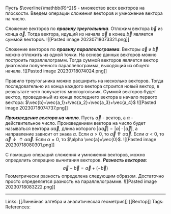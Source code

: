 Пусть $\overline{\mathbb{R}^2}$ - множество всех векторов на плоскости. Введем операции сложения векторов и умножение вектора на число. 

Сложение векторов по ***правилу треугольника***. Отложим вектора $\vec{b}$ из конца $\vec{a}$. Тогда вектора, идущий из начала $\vec{a}$ в конец $\vec{b}$ является суммой векторов. 
![[Pasted image 20230718073321.png]]

Сложение векторов по ***правилу параллелограмма***. Векторы $\vec{a}$ и $\vec{b}$ можно отложить из одной точки. На основе данных векторов можно построить параллелограмм. Тогда суммой векторов является вектор диагонали полученного параллелограмма, выходящий из общего начала. 
![[Pasted image 20230718074024.png]]

Правило треугольника можно расширить на несколько векторов. Тогда последовательно из конца каждого вектора строится новый вектор, в результате чего получается многоугольник. Суммой векторов будет вектор, проведенный из конца последнего вектора в начало первого вектора: $\vec{b}=\vec{a_1}+\vec{a_2}+\vec{a_3}+\vec{a_4}$
![[Pasted image 20230718074737.png]]

***Произведение вектора на число***. Пусть $\vec{a}$ - вектор, а $\alpha$ - действительное число. Произведением вектора на число будет называться вектора $\alpha \vec{a}$, длина которого $|\alpha \vec{a}|=|\alpha| \cdot |\vec{a}$|, а направление зависит от знака $\alpha$. Если $\alpha > 0$, то $\vec{a} \upuparrows \alpha \vec{a}$. Если $\alpha < 0$, то $\vec{a} \downarrow \uparrow \alpha \vec{a}$. Если $\alpha = 0$, то $\alpha \vec{a}=\vec{0}$. 
![[Pasted image 20230718080301.png]]

С помощью операций сложения и умножения векторов, можно определить операцию вычитания векторов. ***Разность векторов***:
$$\vec{a} - \vec{b} = \vec{a} + (-\vec{b})$$
Геометрически разность определена следующим образом. Достаточно просто определяется разность на параллелограмме. 
![[Pasted image 20230718083222.png]]
___
Links: [[Линейная алгебра и аналитическая геометрия]] [[Вектор]]
Tags:
References: